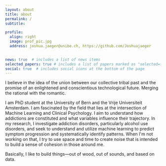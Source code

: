 ```yaml
---
layout: about
title: about
permalink: /
subtitle: 

profile:
  align: right
  image: prof_pic.jpg
  address: joshua.jaeger@unibe.ch, https://github.com/Joshuajaeger
    

news: true  # includes a list of news items
selected_papers: true # includes a list of papers marked as "selected={true}"
social: true  # includes social icons at the bottom of the page
---
```

I believe in the idea of the union between our collective tribal past and the promise of an enlightened and conscientious technological future. Merging the rational with the romantic.


I am PhD student at the University of Bern and the Vrije Universiteit Amsterdam. I am fascinated by the field that lies at the intersection of Machine Learning and Clinical Psychology. I aim to understand how addictions are constituted and what variables influence their trajectory. In my research, I investigate addiction disorders, particularly alcohol use disorders, and seek to understand and utilize machine learning to predict symptom progression and systematically identify patterns. When I'm not working on that, I try to use space and time to create noise that is intended to build a sense of cohesion in those around me.

Basically, I like to build things—out of wood, out of sounds, and based on data.

